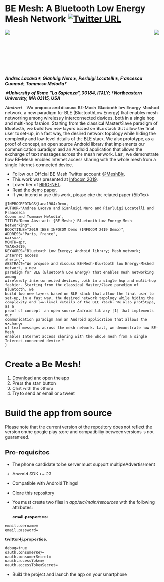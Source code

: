
BE Mesh: A Bluetooth Low Energy Mesh Network
[![Twitter URL](https://img.shields.io/twitter/url/http/shields.io.svg?style=social)](https://twitter.com/MeshBle)
===================================

<img align="left" src="https://www.uniroma1.it/sites/default/files/images/logo/sapienza-big.png"/>
<img align="right" src="https://infocom2019.ieee-infocom.org/sites/infocom2019.ieee-infocom.org/files/ieee-infocom2.png"/>

<br><br><br><br><br><br><br><br>


***Andrea Lacava∗, Gianluigi Nero∗, Pierluigi Locatelli∗, Francesca Cuomo∗, Tommaso Melodia†***

***∗University of Rome “La Sapienza”, 00184, ITALY; †Northeastern University, MA 02115, USA***

*Abstract* - We   propose   and   discuss BE-Mesh-Bluetooth low Energy-Meshed network,  a  new  paradigm  for  BLE  (BluetoothLow  Energy)  that  enables  mesh  networking  among  wirelessly interconnected   devices,   both   in   a   single   hop   and   multi-hop fashion.  Starting  from  the  classical  Master/Slave  paradigm  of Bluetooth,  we  build  two  new  layers  based  on  BLE  stack  that allow the final user to set-up, in a fast way, the desired network topology while hiding the complexity and low-level details of the BLE  stack.  We  also  prototype,  as  a  proof  of  concept,  an  open source  Android  library that  implements  our  communication paradigm  and  an  Android  application  that  allows  the  exchange of text messages across the mesh network. Last, we demonstrate how  BE-Mesh  enables  Internet  access  sharing  with  the  whole mesh  from  a  single  Internet-connected  device.

- Follow our Official BE Mesh Twitter account: [@MeshBle](https://twitter.com/MeshBle).
- This work was presented at [Infocom 2019](https://infocom2019.ieee-infocom.org/postersdemos).
- Lower tier of [HIRO-NET](https://github.com/HIRO-NET-Emergency-Network/HIRO-NET).
- Read the [demo paper](https://ieeexplore.ieee.org/document/8845084).
- If you intend to use this work, please cite the related paper (BibTex):

```
@INPROCEEDINGS{Laca1904:Demo,
AUTHOR="Andrea Lacava and Gianluigi Nero and Pierluigi Locatelli and Francesca
Cuomo and Tommaso Melodia",
TITLE="Demo Abstract: {BE-Mesh:} Bluetooth Low Energy Mesh Networking",
BOOKTITLE="2019 IEEE INFOCOM Demo (INFOCOM 2019 Demo)",
ADDRESS="Paris, France",
DAYS=28,
MONTH=apr,
YEAR=2019,
KEYWORDS="Bluetooth Low Energy; Android library; Mesh network; Internet access
sharing",
ABSTRACT="We propose and discuss BE-Mesh-Bluetooth low Energy-Meshed network, a new
paradigm for BLE (Bluetooth Low Energy) that enables mesh networking among
wirelessly interconnected devices, both in a single hop and multi-hop
fashion. Starting from the classical Master/Slave paradigm of Bluetooth, we
build two new layers based on BLE stack that allow the final user to
set-up, in a fast way, the desired network topology while hiding the
complexity and low-level details of the BLE stack. We also prototype, as a
proof of concept, an open source Android library [1] that implements our
communication paradigm and an Android application that allows the exchange
of text messages across the mesh network. Last, we demonstrate how BE-Mesh
enables Internet access sharing with the whole mesh from a single
Internet-connected device."
}
```

# Create a Be Mesh!

1. [Download](https://play.google.com/store/apps/details?id=it.drone.mesh) and open the app
2. Press the start button
3. Chat with the others
4. Try to send an email or a tweet


# Build the app from source

Please note that the current version of the repository does not reflect the version onthe google play store and compatibility between versions is not guaranteed.


## Pre-requisites

- The phone candidate to be server must support multipleAdvertisement
- Android SDK >= 23
- Compatible with Android Things!


- Clone this repository
- You must create two files in *app/src/main/resources* with the following attributes:

   **email.properties:**


```
email.username=
email.password=

```    
    
   **twitter4j.properties:**

```
debug=true
oauth.consumerKey=
oauth.consumerSecret=
oauth.accessToken=
oauth.accessTokenSecret=
```

- Build the project and launch the app on your smartphone 
